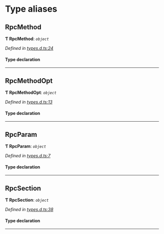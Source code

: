 

# Type aliases

<a id="rpcmethod"></a>

##  RpcMethod

**Ƭ RpcMethod**: *`object`*

*Defined in [types.d.ts:24](https://github.com/polkadot-js/api/blob/27b2885/packages/type-jsonrpc/src/types.d.ts#L24)*

#### Type declaration

___
<a id="rpcmethodopt"></a>

##  RpcMethodOpt

**Ƭ RpcMethodOpt**: *`object`*

*Defined in [types.d.ts:13](https://github.com/polkadot-js/api/blob/27b2885/packages/type-jsonrpc/src/types.d.ts#L13)*

#### Type declaration

___
<a id="rpcparam"></a>

##  RpcParam

**Ƭ RpcParam**: *`object`*

*Defined in [types.d.ts:7](https://github.com/polkadot-js/api/blob/27b2885/packages/type-jsonrpc/src/types.d.ts#L7)*

#### Type declaration

___
<a id="rpcsection"></a>

##  RpcSection

**Ƭ RpcSection**: *`object`*

*Defined in [types.d.ts:38](https://github.com/polkadot-js/api/blob/27b2885/packages/type-jsonrpc/src/types.d.ts#L38)*

#### Type declaration

___

